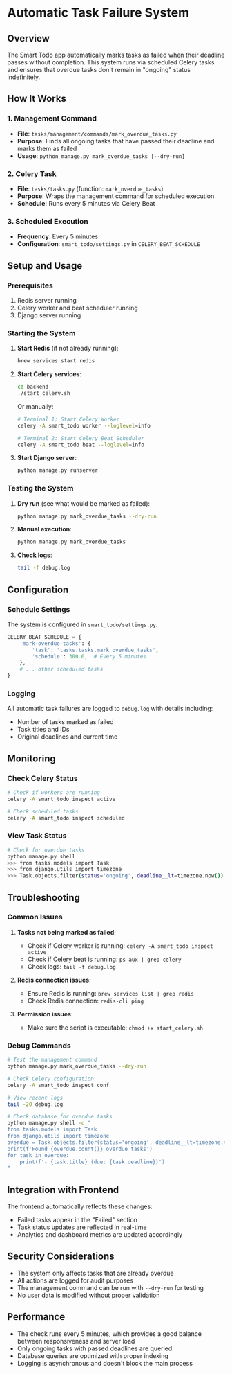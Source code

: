 # Automatic Task Failure System

## Overview

The Smart Todo app automatically marks tasks as failed when their deadline passes without completion. This system runs via scheduled Celery tasks and ensures that overdue tasks don't remain in "ongoing" status indefinitely.

## How It Works

### 1. Management Command
- **File**: `tasks/management/commands/mark_overdue_tasks.py`
- **Purpose**: Finds all ongoing tasks that have passed their deadline and marks them as failed
- **Usage**: `python manage.py mark_overdue_tasks [--dry-run]`

### 2. Celery Task
- **File**: `tasks/tasks.py` (function: `mark_overdue_tasks`)
- **Purpose**: Wraps the management command for scheduled execution
- **Schedule**: Runs every 5 minutes via Celery Beat

### 3. Scheduled Execution
- **Frequency**: Every 5 minutes
- **Configuration**: `smart_todo/settings.py` in `CELERY_BEAT_SCHEDULE`

## Setup and Usage

### Prerequisites
1. Redis server running
2. Celery worker and beat scheduler running
3. Django server running

### Starting the System

1. **Start Redis** (if not already running):
   ```bash
   brew services start redis
   ```

2. **Start Celery services**:
   ```bash
   cd backend
   ./start_celery.sh
   ```
   
   Or manually:
   ```bash
   # Terminal 1: Start Celery Worker
   celery -A smart_todo worker --loglevel=info
   
   # Terminal 2: Start Celery Beat Scheduler
   celery -A smart_todo beat --loglevel=info
   ```

3. **Start Django server**:
   ```bash
   python manage.py runserver
   ```

### Testing the System

1. **Dry run** (see what would be marked as failed):
   ```bash
   python manage.py mark_overdue_tasks --dry-run
   ```

2. **Manual execution**:
   ```bash
   python manage.py mark_overdue_tasks
   ```

3. **Check logs**:
   ```bash
   tail -f debug.log
   ```

## Configuration

### Schedule Settings
The system is configured in `smart_todo/settings.py`:

```python
CELERY_BEAT_SCHEDULE = {
    'mark-overdue-tasks': {
        'task': 'tasks.tasks.mark_overdue_tasks',
        'schedule': 300.0,  # Every 5 minutes
    },
    # ... other scheduled tasks
}
```

### Logging
All automatic task failures are logged to `debug.log` with details including:
- Number of tasks marked as failed
- Task titles and IDs
- Original deadlines and current time

## Monitoring

### Check Celery Status
```bash
# Check if workers are running
celery -A smart_todo inspect active

# Check scheduled tasks
celery -A smart_todo inspect scheduled
```

### View Task Status
```bash
# Check for overdue tasks
python manage.py shell
>>> from tasks.models import Task
>>> from django.utils import timezone
>>> Task.objects.filter(status='ongoing', deadline__lt=timezone.now()).count()
```

## Troubleshooting

### Common Issues

1. **Tasks not being marked as failed**:
   - Check if Celery worker is running: `celery -A smart_todo inspect active`
   - Check if Celery beat is running: `ps aux | grep celery`
   - Check logs: `tail -f debug.log`

2. **Redis connection issues**:
   - Ensure Redis is running: `brew services list | grep redis`
   - Check Redis connection: `redis-cli ping`

3. **Permission issues**:
   - Make sure the script is executable: `chmod +x start_celery.sh`

### Debug Commands

```bash
# Test the management command
python manage.py mark_overdue_tasks --dry-run

# Check Celery configuration
celery -A smart_todo inspect conf

# View recent logs
tail -20 debug.log

# Check database for overdue tasks
python manage.py shell -c "
from tasks.models import Task
from django.utils import timezone
overdue = Task.objects.filter(status='ongoing', deadline__lt=timezone.now())
print(f'Found {overdue.count()} overdue tasks')
for task in overdue:
    print(f'- {task.title} (due: {task.deadline})')
"
```

## Integration with Frontend

The frontend automatically reflects these changes:
- Failed tasks appear in the "Failed" section
- Task status updates are reflected in real-time
- Analytics and dashboard metrics are updated accordingly

## Security Considerations

- The system only affects tasks that are already overdue
- All actions are logged for audit purposes
- The management command can be run with `--dry-run` for testing
- No user data is modified without proper validation

## Performance

- The check runs every 5 minutes, which provides a good balance between responsiveness and server load
- Only ongoing tasks with passed deadlines are queried
- Database queries are optimized with proper indexing
- Logging is asynchronous and doesn't block the main process 